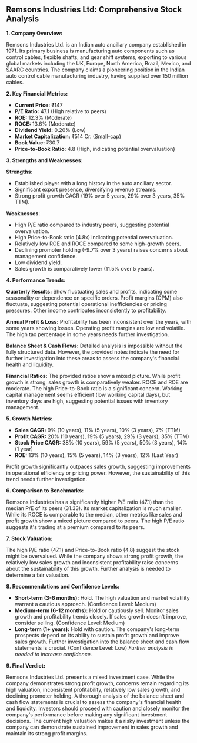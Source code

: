 ## Remsons Industries Ltd: Comprehensive Stock Analysis

**1. Company Overview:**

Remsons Industries Ltd. is an Indian auto ancillary company established in 1971.  Its primary business is manufacturing auto components such as control cables, flexible shafts, and gear shift systems, exporting to various global markets including the UK, Europe, North America, Brazil, Mexico, and SAARC countries.  The company claims a pioneering position in the Indian auto control cable manufacturing industry, having supplied over 150 million cables.


**2. Key Financial Metrics:**

* **Current Price:** ₹147
* **P/E Ratio:** 47.1 (High relative to peers)
* **ROE:** 12.3% (Moderate)
* **ROCE:** 13.6% (Moderate)
* **Dividend Yield:** 0.20% (Low)
* **Market Capitalization:** ₹514 Cr. (Small-cap)
* **Book Value:** ₹30.7
* **Price-to-Book Ratio:** 4.8 (High, indicating potential overvaluation)


**3. Strengths and Weaknesses:**

**Strengths:**

* Established player with a long history in the auto ancillary sector.
* Significant export presence, diversifying revenue streams.
* Strong profit growth CAGR (19% over 5 years, 29% over 3 years, 35% TTM).


**Weaknesses:**

* High P/E ratio compared to industry peers, suggesting potential overvaluation.
* High Price-to-Book ratio (4.8x) indicating potential overvaluation.
* Relatively low ROE and ROCE compared to some high-growth peers.
* Declining promoter holding (-9.7% over 3 years) raises concerns about management confidence.
* Low dividend yield.
* Sales growth is comparatively lower (11.5% over 5 years).


**4. Performance Trends:**

**Quarterly Results:**  Show fluctuating sales and profits, indicating some seasonality or dependence on specific orders.  Profit margins (OPM) also fluctuate, suggesting potential operational inefficiencies or pricing pressures.  Other income contributes inconsistently to profitability.

**Annual Profit & Loss:**  Profitability has been inconsistent over the years, with some years showing losses.  Operating profit margins are low and volatile.  The high tax percentage in some years needs further investigation.

**Balance Sheet & Cash Flows:**  Detailed analysis is impossible without the fully structured data.  However, the provided notes indicate the need for further investigation into these areas to assess the company's financial health and liquidity.

**Financial Ratios:**  The provided ratios show a mixed picture.  While profit growth is strong, sales growth is comparatively weaker.  ROCE and ROE are moderate.  The high Price-to-Book ratio is a significant concern.  Working capital management seems efficient (low working capital days), but inventory days are high, suggesting potential issues with inventory management.


**5. Growth Metrics:**

* **Sales CAGR:** 9% (10 years), 11% (5 years), 10% (3 years), 7% (TTM)
* **Profit CAGR:** 20% (10 years), 19% (5 years), 29% (3 years), 35% (TTM)
* **Stock Price CAGR:** 38% (10 years), 59% (5 years), 50% (3 years), 14% (1 year)
* **ROE:** 13% (10 years), 15% (5 years), 14% (3 years), 12% (Last Year)

Profit growth significantly outpaces sales growth, suggesting improvements in operational efficiency or pricing power.  However, the sustainability of this trend needs further investigation.


**6. Comparison to Benchmarks:**

Remsons Industries has a significantly higher P/E ratio (47.1) than the median P/E of its peers (31.33).  Its market capitalization is much smaller.  While its ROCE is comparable to the median, other metrics like sales and profit growth show a mixed picture compared to peers.  The high P/E ratio suggests it's trading at a premium compared to its peers.


**7. Stock Valuation:**

The high P/E ratio (47.1) and Price-to-Book ratio (4.8) suggest the stock might be overvalued.  While the company shows strong profit growth, the relatively low sales growth and inconsistent profitability raise concerns about the sustainability of this growth.  Further analysis is needed to determine a fair valuation.


**8. Recommendations and Confidence Levels:**

* **Short-term (3-6 months):** Hold.  The high valuation and market volatility warrant a cautious approach.  (Confidence Level: Medium)
* **Medium-term (6-12 months):** Hold or cautiously sell.  Monitor sales growth and profitability trends closely.  If sales growth doesn't improve, consider selling. (Confidence Level: Medium)
* **Long-term (1+ years):**  Hold with caution.  The company's long-term prospects depend on its ability to sustain profit growth and improve sales growth.  Further investigation into the balance sheet and cash flow statements is crucial. (Confidence Level: Low)  *Further analysis is needed to increase confidence.*


**9. Final Verdict:**

Remsons Industries Ltd. presents a mixed investment case.  While the company demonstrates strong profit growth, concerns remain regarding its high valuation, inconsistent profitability, relatively low sales growth, and declining promoter holding.  A thorough analysis of the balance sheet and cash flow statements is crucial to assess the company's financial health and liquidity.  Investors should proceed with caution and closely monitor the company's performance before making any significant investment decisions.  The current high valuation makes it a risky investment unless the company can demonstrate sustained improvement in sales growth and maintain its strong profit margins.
